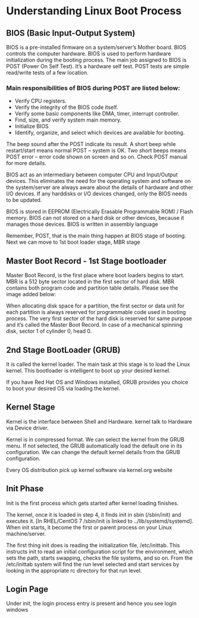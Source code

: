 # Understanding Linux Boot Process


## BIOS (Basic Input-Output System)

BIOS is a pre-installed firmware on a system/server’s Mother board. BIOS controls the computer hardware. BIOS is used to perform hardware initialization during the booting process. The main job assigned to BIOS is POST (Power On Self Test). It’s a hardware self test. POST tests are simple read/write tests of a few location.

### Main responsibilities of BIOS during POST are listed below:

- Verify CPU registers.
- Verify the integrity of the BIOS code itself.
- Verify some basic components like DMA, timer, interrupt controller.
- Find, size, and verify system main memory.
- Initialize BIOS
- Identify, organize, and select which devices are available for booting.

The beep sound after the POST indicate its result. A short beep while restart/start means normal POST – system is OK. Two short beeps means POST error – error code shown on screen and so on. Check POST manual for more details.

BIOS act as an intermediary between computer CPU and Input/Output devices. This eliminates the need for the operating system and software on the system/server are always aware about the details of hardware and other I/O devices. If any harddisks or I/O devices changed, only the BIOS needs to be updated.

BIOS is stored in EEPROM (Electrically Erasable Programmable ROM) / Flash memory. BIOS can not stored on a  hard disk or other devices, because it manages those devices. BIOS is written in assembly language

Remember, POST, that is the main thing happen at BIOS stage of booting. Next we can move to 1st boot loader stage, MBR stage

## Master Boot Record - 1st Stage bootloader

Master Boot Record, is the first place where boot loaders begins to start. MBR is a 512 byte sector located in the first sector of hard disk. MBR contains both program code and partition table details. Please see the image added below:

When allocating disk space for a partition, the first sector or data unit for each partition is always reserved for programmable code used in booting process. The very first sector of the hard disk is reserved for same purpose and it’s called the Master Boot Record. In case of a mechanical spinning disk, sector 1 of cylinder 0, head 0.

## 2nd Stage BootLoader (GRUB)

It is called the kernel loader. The main task at this stage is to load the Linux kernel.
This bootloader is intelligent to boot up your desired kernel.

If you have Red Hat OS and Windows installed, GRUB provides you choice to boot your desired OS via loading the kernel.

## Kernel Stage

Kernel is the interface between Shell and Hardware. kernel talk to Hardware via Device driver.

Kernel is in compressed format. We can select the kernel from the GRUB menu. If not selected, the GRUB automatically load the default one in its configuration. We can change the default kernel details from the GRUB configuration.

Every OS distribution pick up kernel software via kernel.org website

## Init Phase

Init is the first process which gets started after kernel loading finishes.

The kernel, once it is loaded in step 4, it finds init in sbin (/sbin/init) and executes it. [In RHEL/CentOS 7 /sbin/init is linked to ../lib/systemd/systemd]. When init starts, it become the first or parent process on your Linux machine/server.

The first thing init does is reading the initialization file, /etc/inittab. This instructs init to read an initial configuration script for the environment, which sets the path, starts swapping, checks the file systems, and so on. From the /etc/inittab system will find the run level selected and start services by looking in the appropriate rc directory for that run level.

## Login Page

Under init, the login process entry is present and hence you see login windows






